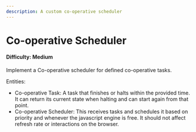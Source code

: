 ```yaml
---
description: A custom co-operative scheduler
---
```


# Co-operative Scheduler

#### Difficulty: Medium

Implement a Co-operative scheduler for defined co-operative tasks.

Entities:

* Co-operative Task: A task that finishes or halts within the provided time. It can return its current state when halting and can start again from that point.
* Co-operative Scheduler: This receives tasks and schedules it based on priority and whenever the javascript engine is free. It should not affect refresh rate or interactions on the browser.
